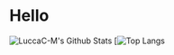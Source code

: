 # Hello

![LuccaC-M's Github Stats](https://github-readme-stats.vercel.app/api?username=LuccaC-M&show_icons=true&theme=dark)
[![Top Langs](https://github-readme-stats.vercel.app/api/top-langs/?username=LuccaC-M&layout=compact)
